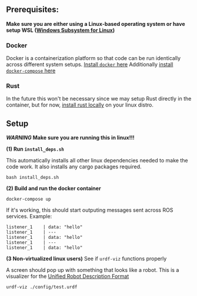
## Prerequisites:
**Make sure you are either using a Linux-based operating system or have setup WSL ([Windows Subsystem for Linux]( https://docs.docker.com/engine/install/ubuntu/))**
### Docker
Docker is a containerization platform so that code can be run identically across different system setups. 
[Install `docker` here](https://docs.docker.com/engine/install/)
Additionally [install `docker-compose` here](https://docs.docker.com/compose/install/)

### Rust
In the future this won't be necessary since we may setup Rust directly in the container, but for now, [install rust locally](https://www.rust-lang.org/tools/install) on your linux distro. 

## Setup
***WARNING* Make sure you are running this in linux!!!**

**(1) Run `install_deps.sh`**

This automatically installs all other linux dependencies needed to make the code work. It also installs any cargo packages required.
```
bash install_deps.sh
```

**(2) Build and run the docker container**
```
docker-compose up
```
If it's working, this should start outputing messages sent across ROS services. Example:
```
listener_1    | data: "hello"
listener_1    | ---
listener_1    | data: "hello"
listener_1    | ---
listener_1    | data: "hello"
```

**(3 Non-virtualized linux users)** See if `urdf-viz` functions properly

A screen should pop up with something that looks like a robot. This is a visualizer for the [Unified Robot Description Format](http://wiki.ros.org/urdf)
```
urdf-viz ./config/test.urdf
```